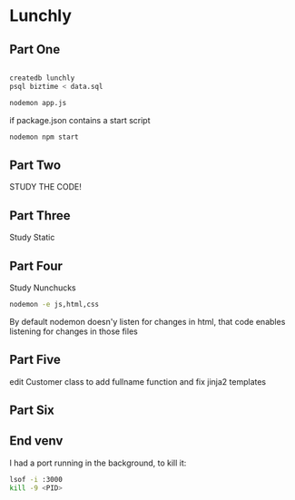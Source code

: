 # Lunchly

## Part One

```bash

createdb lunchly
psql biztime < data.sql

```

```bash
nodemon app.js
```

if package.json contains a start script

```bash
nodemon npm start
```

## Part Two

STUDY THE CODE!

## Part Three

 Study Static

## Part Four

Study Nunchucks

```bash
nodemon -e js,html,css
```

By default nodemon doesn'y listen for changes in html, that code enables listening for changes in those files

## Part Five

edit Customer class to add fullname function and fix jinja2 templates

## Part Six


## End venv

I had a port running in the background, to kill it:

```bash
lsof -i :3000
kill -9 <PID>
```
